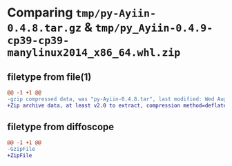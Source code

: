 # Comparing `tmp/py-Ayiin-0.4.8.tar.gz` & `tmp/py_Ayiin-0.4.9-cp39-cp39-manylinux2014_x86_64.whl.zip`

## filetype from file(1)

```diff
@@ -1 +1 @@
-gzip compressed data, was "py-Ayiin-0.4.8.tar", last modified: Wed Aug  9 13:26:24 2023, max compression
+Zip archive data, at least v2.0 to extract, compression method=deflate
```

## filetype from diffoscope

```diff
@@ -1 +1 @@
-GzipFile
+ZipFile
```

